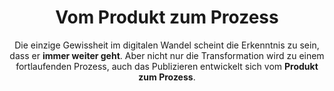 ---
layout: trend
title: "Vom Produkt zum Prozess"
subtitle: "Die einzige Gewissheit im digitalen Wandel scheint die Erkenntnis zu sein, dass er **immer weiter geht**. Aber nicht nur die Transformation wird zu einem fortlaufenden Prozess, auch das Publizieren entwickelt sich vom **Produkt zum Prozess**."
---